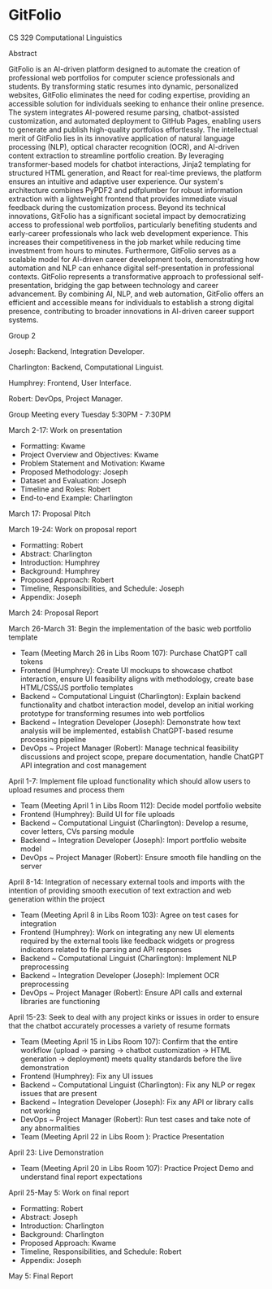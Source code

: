 # GitFolio
CS 329 Computational Linguistics 


Abstract

GitFolio is an AI-driven platform designed to automate the creation of professional web portfolios for computer science professionals and students. 
By transforming static resumes into dynamic, personalized websites, GitFolio eliminates the need for coding expertise, providing an accessible solution for 
individuals seeking to enhance their online presence. The system integrates AI-powered resume parsing, chatbot-assisted customization, and automated deployment 
to GitHub Pages, enabling users to generate and publish high-quality portfolios effortlessly. The intellectual merit of GitFolio lies in its innovative application 
of natural language processing (NLP), optical character recognition (OCR), and AI-driven content extraction to streamline portfolio creation. By leveraging 
transformer-based models for chatbot interactions, Jinja2 templating for structured HTML generation, and React for real-time previews, the platform ensures an 
intuitive and adaptive user experience. Our system's architecture combines PyPDF2 and pdfplumber for robust information extraction with a lightweight frontend that 
provides immediate visual feedback during the customization process.
Beyond its technical innovations, GitFolio has a significant societal impact by democratizing access to professional web portfolios, particularly benefiting 
students and early-career professionals who lack web development experience. This increases their competitiveness in the job market while reducing time investment 
from hours to minutes. Furthermore, GitFolio serves as a scalable model for AI-driven career development tools, demonstrating how automation and NLP can enhance 
digital self-presentation in professional contexts. GitFolio represents a transformative approach to professional self-presentation, bridging the gap between 
technology and career advancement. By combining AI, NLP, and web automation, GitFolio offers an efficient and accessible means for individuals to establish a 
strong digital presence, contributing to broader innovations in AI-driven career support systems.


Group 2

Joseph: Backend, Integration Developer.

Charlington: Backend, Computational Linguist.

Humphrey: Frontend, User Interface.

Robert: DevOps, Project Manager.

Group Meeting every Tuesday 5:30PM - 7:30PM


March 2-17: Work on presentation
- Formatting: Kwame
- Project Overview and Objectives: Kwame
- Problem Statement and Motivation: Kwame
- Proposed Methodology: Joseph
- Dataset and Evaluation: Joseph
- Timeline and Roles: Robert
- End-to-end Example: Charlington

March 17: Proposal Pitch

March 19-24: Work on proposal report
- Formatting: Robert
- Abstract: Charlington
- Introduction: Humphrey
- Background: Humphrey
- Proposed Approach: Robert
- Timeline, Responsibilities, and Schedule: Joseph
- Appendix: Joseph

March 24: Proposal Report

March 26-March 31: Begin the implementation of the basic web portfolio template
- Team (Meeting March 26 in Libs Room 107): Purchase ChatGPT call tokens
- Frontend (Humphrey): Create UI mockups to showcase chatbot interaction, ensure UI feasibility aligns with methodology, create base HTML/CSS/JS portfolio templates
- Backend ~ Computational Linguist (Charlington): Explain backend functionality and chatbot interaction model, develop an initial working prototype for transforming resumes into web portfolios
- Backend ~ Integration Developer (Joseph): Demonstrate how text analysis will be implemented, establish ChatGPT-based resume processing pipeline
- DevOps ~ Project Manager (Robert): Manage technical feasibility discussions and project scope, prepare documentation, handle ChatGPT API integration and cost management 

April 1-7: Implement file upload functionality which should allow users to upload resumes and process them
- Team (Meeting April 1 in Libs Room 112): Decide model portfolio website
- Frontend (Humphrey): Build UI for file uploads
- Backend ~ Computational Linguist (Charlington): Develop a resume, cover letters, CVs parsing module
- Backend ~ Integration Developer (Joseph): Import portfolio website model
- DevOps ~ Project Manager (Robert): Ensure smooth file handling on the server

April 8-14: Integration of necessary external tools and imports with the intention of providing smooth execution of text extraction and web generation within the project
- Team (Meeting April 8 in Libs Room 103): Agree on test cases for integration
- Frontend (Humphrey): Work on integrating any new UI elements required by the external tools like feedback widgets or progress indicators related to file parsing and API responses
- Backend ~ Computational Linguist (Charlington): Implement NLP preprocessing
- Backend ~ Integration Developer (Joseph): Implement OCR preprocessing
- DevOps ~ Project Manager (Robert): Ensure API calls and external libraries are functioning

April 15-23: Seek to deal with any project kinks or issues in order to ensure that the chatbot accurately processes a variety of resume formats
- Team (Meeting April 15 in Libs Room 107): Confirm that the entire workflow (upload → parsing → chatbot customization → HTML generation → deployment) meets quality standards before the live demonstration
- Frontend (Humphrey): Fix any UI issues
- Backend ~ Computational Linguist (Charlington): Fix any NLP or regex issues that are present
- Backend ~ Integration Developer (Joseph): Fix any API or library calls not working
- DevOps ~ Project Manager (Robert): Run test cases and take note of any abnormalities
- Team (Meeting April 22 in Libs Room ): Practice Presentation

April 23: Live Demonstration
- Team (Meeting April 20 in Libs Room 107): Practice Project Demo and understand final report expectations

April 25-May 5: Work on final report
- Formatting: Robert
- Abstract: Joseph
- Introduction: Charlington
- Background: Charlington
- Proposed Approach: Kwame
- Timeline, Responsibilities, and Schedule: Robert
- Appendix: Joseph

May 5: Final Report
